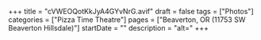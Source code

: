 +++
title = "cVWEOQotKkJyA4GYvNrG.avif"
draft = false
tags = ["Photos"]
categories = ["Pizza Time Theatre"]
pages = ["Beaverton, OR (11753 SW Beaverton Hillsdale)"]
startDate = ""
description = "alt="
+++
